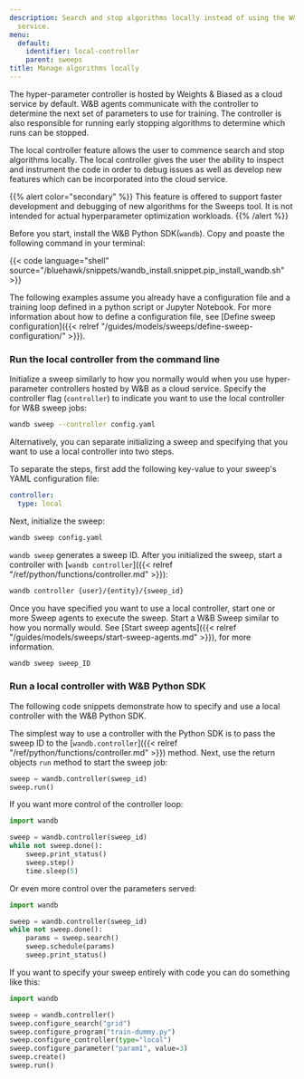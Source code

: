 ```yaml
---
description: Search and stop algorithms locally instead of using the W&B cloud-hosted
  service.
menu:
  default:
    identifier: local-controller
    parent: sweeps
title: Manage algorithms locally
---
```


The hyper-parameter controller is hosted by Weights & Biased as a cloud service by default. W&B agents communicate with the controller to determine the next set of parameters to use for training. The controller is also responsible for running early stopping algorithms to determine which runs can be stopped.

The local controller feature allows the user to commence search and stop algorithms locally. The local controller gives the user the ability to inspect and instrument the code in order to debug issues as well as develop new features which can be incorporated into the cloud service.

{{% alert color="secondary" %}}
This feature is offered to support faster development and debugging of new algorithms for the Sweeps tool. It is not intended for actual hyperparameter optimization workloads.
{{% /alert %}}

Before you start, install the W&B Python SDK(`wandb`). Copy and poaste the following command in your terminal:

{{< code language="shell" source="/bluehawk/snippets/wandb_install.snippet.pip_install_wandb.sh" >}}

The following examples assume you already have a configuration file and a training loop defined in a python script or Jupyter Notebook. For more information about how to define a configuration file, see [Define sweep configuration]({{< relref "/guides/models/sweeps/define-sweep-configuration/" >}}).

### Run the local controller from the command line

Initialize a sweep similarly to how you normally would when you use hyper-parameter controllers hosted by W&B as a cloud service. Specify the controller flag (`controller`) to indicate you want to use the local controller for W&B sweep jobs:

```bash
wandb sweep --controller config.yaml
```

Alternatively, you can separate initializing a sweep and specifying that you want to use a local controller into two steps.

To separate the steps, first add the following key-value to your sweep's YAML configuration file:

```yaml
controller:
  type: local
```

Next, initialize the sweep:

```bash
wandb sweep config.yaml
```

`wandb sweep` generates a sweep ID. After you initialized the sweep, start a controller with [`wandb controller`]({{< relref "/ref/python/functions/controller.md" >}}):

```bash
wandb controller {user}/{entity}/{sweep_id}
```

Once you have specified you want to use a local controller, start one or more Sweep agents to execute the sweep. Start a W&B Sweep similar to how you normally would. See [Start sweep agents]({{< relref "/guides/models/sweeps/start-sweep-agents.md" >}}), for more information.

```bash
wandb sweep sweep_ID
```

### Run a local controller with W&B Python SDK

The following code snippets demonstrate how to specify and use a local controller with the W&B Python SDK.

The simplest way to use a controller with the Python SDK is to pass the sweep ID to the [`wandb.controller`]({{< relref "/ref/python/functions/controller.md" >}}) method. Next, use the return objects `run` method to start the sweep job:

```python
sweep = wandb.controller(sweep_id)
sweep.run()
```

If you want more control of the controller loop:

```python
import wandb

sweep = wandb.controller(sweep_id)
while not sweep.done():
    sweep.print_status()
    sweep.step()
    time.sleep(5)
```

Or even more control over the parameters served:

```python
import wandb

sweep = wandb.controller(sweep_id)
while not sweep.done():
    params = sweep.search()
    sweep.schedule(params)
    sweep.print_status()
```

If you want to specify your sweep entirely with code you can do something like this:

```python
import wandb

sweep = wandb.controller()
sweep.configure_search("grid")
sweep.configure_program("train-dummy.py")
sweep.configure_controller(type="local")
sweep.configure_parameter("param1", value=3)
sweep.create()
sweep.run()
```